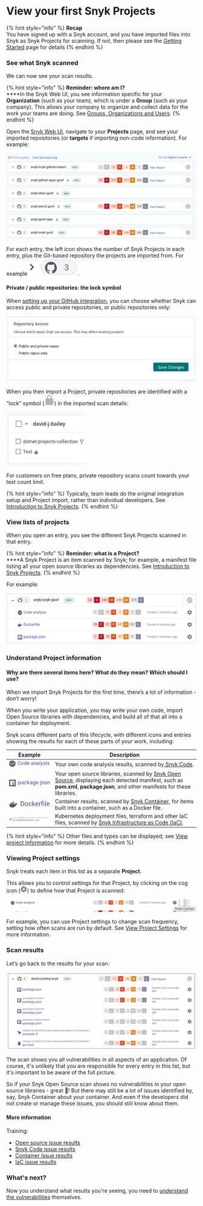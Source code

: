 # View your first Snyk Projects

{% hint style="info" %}
**Recap**\
You have signed up with a Snyk account, and you have imported files into Snyk as Snyk Projects for scanning. If not, then please see the [Getting Started](../) page for details
{% endhint %}

### See what Snyk scanned

We can now see your scan results.

{% hint style="info" %}
**Reminder: where am I?**\
\*\*\*\*In the Snyk Web UI, you see information specific for your **Organization** (such as your team), which is under a **Group** (such as your company). This allows your company to organize and collect data for the work your teams are doing. See [Groups, Organizations and Users](https://docs.snyk.io/introducing-snyk/snyks-core-concepts/groups-organizations-and-users).
{% endhint %}

Open the [Snyk Web UI](../../snyk-web-ui/), navigate to your **Projects** page, and see your imported repositories (or **targets** if importing non-code information). For example:

![](<../../.gitbook/assets/image (163).png>)

For each entry, the left icon shows the number of Snyk Projects in each entry, plus the Git-based repository the projects are imported from. For example <img src="../../.gitbook/assets/image (438).png" alt="" data-size="line">.

#### Private / public repositories: the lock symbol

When [setting up your GitHub integration](https://docs.snyk.io/integrations/git-repository-scm-integrations/github-integration), you can choose whether Snyk can access public and private repositories, or public repositories only:

![](<../../.gitbook/assets/image (30).png>)

When you then import a Project, private repositories are identified with a “lock” symbol (<img src="../../.gitbook/assets/image (101) (2) (1).png" alt="" data-size="line">) in the imported scan details:

![](<../../.gitbook/assets/image (125) (1) (1) (1).png>)

For customers on free plans, private repository scans count towards your test count limit.

{% hint style="info" %}
Typically, team leads do the original integration setup and Project import, rather than individual developers. See [Introduction to Snyk Projects](https://docs.snyk.io/introducing-snyk/introduction-to-snyk-projects).
{% endhint %}

### View lists of projects

When you open an entry, you see the different Snyk Projects scanned in that entry.

{% hint style="info" %}
**Reminder: what is a Project?**\
\*\*\*\*A Snyk Project is an item scanned by Snyk; for example, a manifest file listing all your open source libraries as dependencies. See [Introduction to Snyk Projects](../../snyk-web-ui/introduction-to-snyk-projects/).
{% endhint %}

For example:

![](<../../.gitbook/assets/image (187) (1).png>)

### Understand Project information

#### Why are there several items here? What do they mean? Which should I use?

When we import Snyk Projects for the first time, there’s a lot of information - don’t worry!

When you write your application, you may write your own code, import Open Source libraries with dependencies, and build all of that all into a container for deployment.

Snyk scans different parts of this lifecycle, with different icons and entries showing the results for each of these parts of your work, including:

| Example                                                                                         | Description                                                                                                                                                                                                     |
| ----------------------------------------------------------------------------------------------- | --------------------------------------------------------------------------------------------------------------------------------------------------------------------------------------------------------------- |
| <img src="../../.gitbook/assets/image (183).png" alt="" data-size="line">                       | Your own code analysis results, scanned by[ Snyk Code](../../products/snyk-code/).                                                                                                                              |
| <img src="../../.gitbook/assets/Screenshot 2022-07-20 at 11.14.02.png" alt="" data-size="line"> | Your open source libraries, scanned by [Snyk Open Source](../../products/snyk-open-source/), displaying each detected manifest, such as **pom.xml**, **package.json**, and other manifests for these libraries. |
| <img src="../../.gitbook/assets/image (33).png" alt="" data-size="line">                        | Container results, scanned by [Snyk Container](../../products/snyk-container/), for items built into a container, such as a Docker file.                                                                        |
| <img src="../../.gitbook/assets/image (39).png" alt="" data-size="original">                    | Kubernetes deployment files, terraform and other IaC files, scanned by [Snyk Infrastructure as Code (IaC)](../../products/snyk-infrastructure-as-code/).                                                        |

{% hint style="info" %}
Other files and types can be displayed; see [View project information](https://docs.snyk.io/introducing-snyk/introduction-to-snyk-projects/view-project-information) for more details.
{% endhint %}

### Viewing Project settings

Snyk treats each item in this list as a separate **Project**.

This allows you to control settings for that Project, by clicking on the cog icon (![](<../../.gitbook/assets/image (27) (1) (2).png>)) to define how that Project is scanned:

![](<../../.gitbook/assets/image (379) (1).png>)

For example, you can use Project settings to change scan frequency, setting how often scans are run by default. See [View Project Settings](https://docs.snyk.io/introducing-snyk/introduction-to-snyk-projects/view-project-settings) for more information.

### Scan results

Let’s go back to the results for your scan:

![](<../../.gitbook/assets/image (167) (1) (1) (1) (1) (1) (1).png>)

The scan shows you all vulnerabilities in all aspects of an application. Of course, it's unlikely that you are responsible for every entry in this list, but it's important to be aware of the full picture.

So if your Snyk Open Source scan shows no vulnerabilities in your open source libraries - great :tada:! But there may still be a lot of issues identified by, say, Snyk Container about your container. And even if the developers did not create or manage these issues, you should still know about them.

#### More information

Training:

* [Open source issue results](https://training.snyk.io/learn/course/introduction-to-the-snyk-ui/scan-results/open-source-issue-results?page=1)
* [Snyk Code issue results](https://training.snyk.io/learn/course/introduction-to-the-snyk-ui/scan-results/snyk-code-issue-results?page=1)
* [Container issue results](https://training.snyk.io/learn/course/introduction-to-the-snyk-ui/scan-results/container-file-issue-results?page=1)
* [IaC issue results](https://training.snyk.io/learn/course/introduction-to-the-snyk-ui/scan-results/infrastructure-as-code-file-issue-results?page=1)

### What's next?

Now you understand what results you're seeing, you need to [understand the vulnerabilities](understand-your-vulnerabilities.md) themselves.
